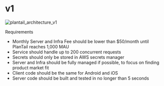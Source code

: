 # v1
![plantail_architecture_v1](https://github.com/Gummybearr/plantail/assets/41829700/db4ba70a-e970-40a2-9bf7-c6902a55a10f)


Requirements
* Monthly Server and Infra Fee should be lower than $50/month until PlanTail reaches 1,000 MAU
* Service should handle up to 200 concurrent requests
* Secrets should only be stored in AWS secrets manager
* Server and Infra should be fully managed if possible, to focus on finding product market fit
* Client code should be the same for Android and iOS
* Server code should be built and tested in no longer than 5 seconds 
